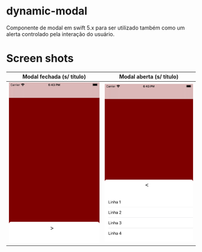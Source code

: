 # dynamic-modal
Componente de modal em swift 5.x para ser utilizado também como um alerta controlado pela interação do usuário.

# Screen shots

Modal fechada (s/ título)  |  Modal aberta (s/ título)
:-------------------------:|:-------------------------:
![](snapshots/modal-closed-no-title.png)   |  ![](snapshots/modal-openned-no-title-no-background.png)
